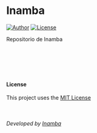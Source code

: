Inamba
======

[![Author](https://img.shields.io/badge/Autor-Inamba-009fdf)](#readme) 
[![License](https://img.shields.io/badge/License-MIT-green)](#readme) 

Repositorio de Inamba

<br>





<br>
<br>
<br>

#### License
This project uses the [MIT License](http://www.opensource.org/licenses/MIT)

<br>

###### Developed by [Inamba](https://inamba.com/)